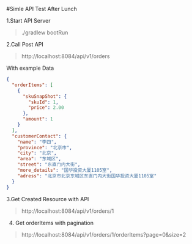 #Simle API Test After Lunch

1.Start API Server
> ./gradlew bootRun

2.Call Post API
> http://localhost:8084/api/v1/orders

With example Data

```json
{
  "orderItems": [
    {
      "skuSnapShot": {
        "skuId": 1,
        "price": 2.00
      },
      "amount": 1
    }
  ],
  "customerContact": {
    "name": "李四",
    "province": "北京市",
    "city": "北京",
    "area": "东城区",
    "street": "东直门内大街",
    "more_details": "国华投资大厦1105室",
    "adress": "北京市北京东城区东直门内大街国华投资大厦1105室"
  }
}
```

3.Get Created Resource with API
> http://localhost:8084/api/v1/orders/1

4. Get orderItems with pagination
>http://localhost:8084/api/v1/orders/1/orderItems?page=0&size=2

```


```